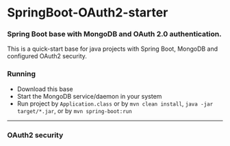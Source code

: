 # SpringBoot-OAuth2-starter
### Spring Boot base with MongoDB and OAuth 2.0 authentication.
This is a quick-start base for java projects with Spring Boot, MongoDB and configured OAuth2 security.
### Running
* Download this base
* Start the MongoDB service/daemon in your system 
* Run project by `Application.class` or by `mvn clean install`, `java -jar target/*.jar`, or by `mvn spring-boot:run`

---
### OAuth2 security
